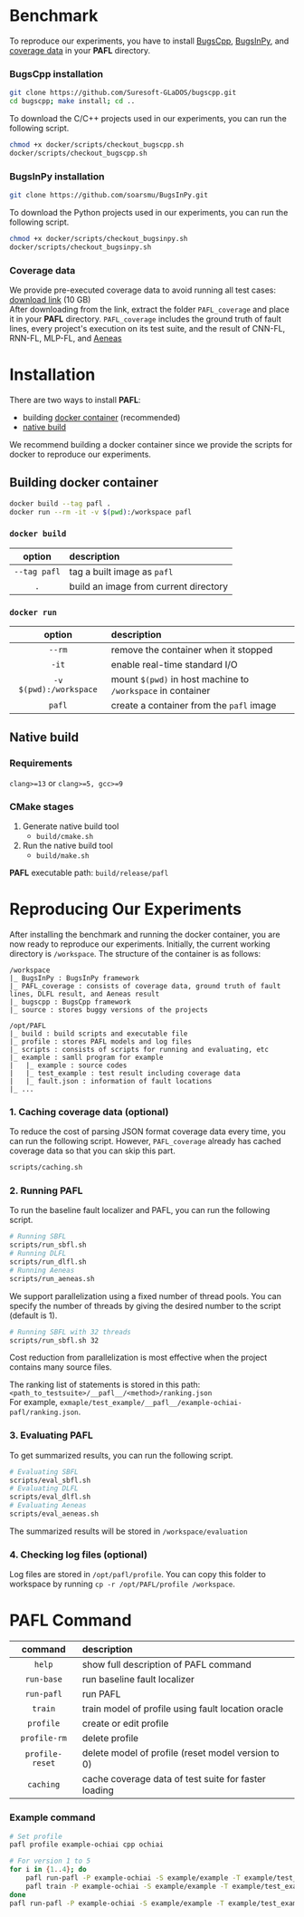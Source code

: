 # Benchmark
To reproduce our experiments, you have to install [BugsCpp](https://github.com/Suresoft-GLaDOS/bugscpp.git),
[BugsInPy](https://github.com/soarsmu/BugsInPy.git), and [coverage data](#coverage-data) in your **PAFL** directory.

### BugsCpp installation
```sh
git clone https://github.com/Suresoft-GLaDOS/bugscpp.git
cd bugscpp; make install; cd ..
```
To download the C/C++ projects used in our experiments, you can run the following script.
```sh
chmod +x docker/scripts/checkout_bugscpp.sh
docker/scripts/checkout_bugscpp.sh
```

### BugsInPy installation
```sh
git clone https://github.com/soarsmu/BugsInPy.git
```
To download the Python projects used in our experiments, you can run the following script.
```sh
chmod +x docker/scripts/checkout_bugsinpy.sh
docker/scripts/checkout_bugsinpy.sh
```

### Coverage data
We provide pre-executed coverage data to avoid running all test cases: [download link](https://figshare.com/s/1ddbc7dad6d792d1d4dc) (10 GB)\
After downloading from the link, extract the folder `PAFL_coverage` and place it in your **PAFL** directory.
`PAFL_coverage` includes the ground truth of fault lines, every project's execution on its test suite, and the result of CNN-FL, RNN-FL, MLP-FL, and [Aeneas](https://github.com/ICSE2022FL/ICSE2022FLCode.git)



# Installation
There are two ways to install **PAFL**: 
- building [docker container](#building-docker-container) (recommended)
- [native build](#native-build)

We recommend building a docker container since we provide the scripts for docker to reproduce our experiments.

## Building docker container
```sh
docker build --tag pafl .
docker run --rm -it -v $(pwd):/workspace pafl
```
### `docker build`
| option       | description                           |
| :----------: | :------------------------------------ |
| `--tag pafl` | tag a built image as `pafl`           |
| `.`          | build an image from current directory |
### `docker run`
| option                 | description                                                 |
| :--------------------: | :---------------------------------------------------------- |
| `--rm`                 | remove the container when it stopped                        |
| `-it`                  | enable real-time standard I/O                               |
| `-v $(pwd):/workspace` | mount `$(pwd)` in host machine to `/workspace` in container |
| `pafl`                 | create a container from the `pafl` image                    |


## Native build
### Requirements
`clang>=13` or `clang>=5, gcc>=9`
### CMake stages
1. Generate native build tool
	- `build/cmake.sh`
2. Run the native build tool
	- `build/make.sh`

**PAFL** executable path: `build/release/pafl`



# Reproducing Our Experiments
After installing the benchmark and running the docker container, you are now ready to reproduce our experiments.
Initially, the current working directory is `/workspace`.
The structure of the container is as follows:
```
/workspace
|_ BugsInPy : BugsInPy framework
|_ PAFL_coverage : consists of coverage data, ground truth of fault lines, DLFL result, and Aeneas result 
|_ bugscpp : BugsCpp framework
|_ source : stores buggy versions of the projects

/opt/PAFL
|_ build : build scripts and executable file
|_ profile : stores PAFL models and log files
|_ scripts : consists of scripts for running and evaluating, etc
|_ example : samll program for example
|	|_ example : source codes
|	|_ test_example : test result including coverage data
|	|_ fault.json : information of fault locations
|_ ...
```

### 1. Caching coverage data (optional)
To reduce the cost of parsing JSON format coverage data every time, you can run the following script.
However, `PAFL_coverage` already has cached coverage data so that you can skip this part.
```sh
scripts/caching.sh
```

### 2. Running PAFL
To run the baseline fault localizer and PAFL, you can run the following script.
```sh
# Running SBFL
scripts/run_sbfl.sh
# Running DLFL
scripts/run_dlfl.sh
# Running Aeneas
scripts/run_aeneas.sh
```
We support parallelization using a fixed number of thread pools.
You can specify the number of threads by giving the desired number to the script (default is 1).
```sh
# Running SBFL with 32 threads
scripts/run_sbfl.sh 32
```
Cost reduction from parallelization is most effective when the project contains many source files.

The ranking list of statements is stored in this path: `<path_to_testsuite>/__pafl__/<method>/ranking.json` \
For example, `exmaple/test_example/__pafl__/example-ochiai-pafl/ranking.json`.

### 3. Evaluating PAFL
To get summarized results, you can run the following script.
```sh
# Evaluating SBFL
scripts/eval_sbfl.sh
# Evaluating DLFL
scripts/eval_dlfl.sh
# Evaluating Aeneas
scripts/eval_aeneas.sh
```
The summarized results will be stored in `/workspace/evaluation`

### 4. Checking log files (optional)
Log files are stored in `/opt/pafl/profile`.
You can copy this folder to workspace by running `cp -r /opt/PAFL/profile /workspace`.



# PAFL Command
|     command     | description |
|:---------------:|:------------|
| `help`          | show full description of PAFL command |
| `run-base`      | run baseline fault localizer |
| `run-pafl`      | run PAFL |
| `train`         | train model of profile using fault location oracle |
| `profile`       | create or edit profile |
| `profile-rm`    | delete profile |
| `profile-reset` | delete model of profile (reset model version to 0) |
| `caching`       | cache coverage data of test suite for faster loading |

### Example command
```sh
# Set profile
pafl profile example-ochiai cpp ochiai

# For version 1 to 5
for i in {1..4}; do
	pafl run-pafl -P example-ochiai -S example/example -T example/test_example/buggy-$i
	pafl train -P example-ochiai -S example/example -T example/test_example/buggy-$i -O example/fault.json
done
pafl run-pafl -P example-ochiai -S example/example -T example/test_example/buggy-5
```
